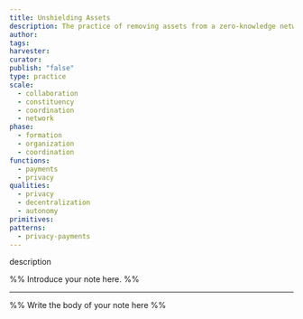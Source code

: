 ```yaml
---
title: Unshielding Assets
description: The practice of removing assets from a zero-knowledge network to receive private crypto payments 
author: 
tags: 
harvester: 
curator: 
publish: "false"
type: practice
scale:
  - collaboration
  - constituency
  - coordination
  - network
phase:
  - formation
  - organization
  - coordination
functions:
  - payments
  - privacy
qualities:
  - privacy
  - decentralization
  - autonomy
primitives: 
patterns:
  - privacy-payments
---
```


description

%% Introduce your note here. %%

---

%% Write the body of your note here %%
